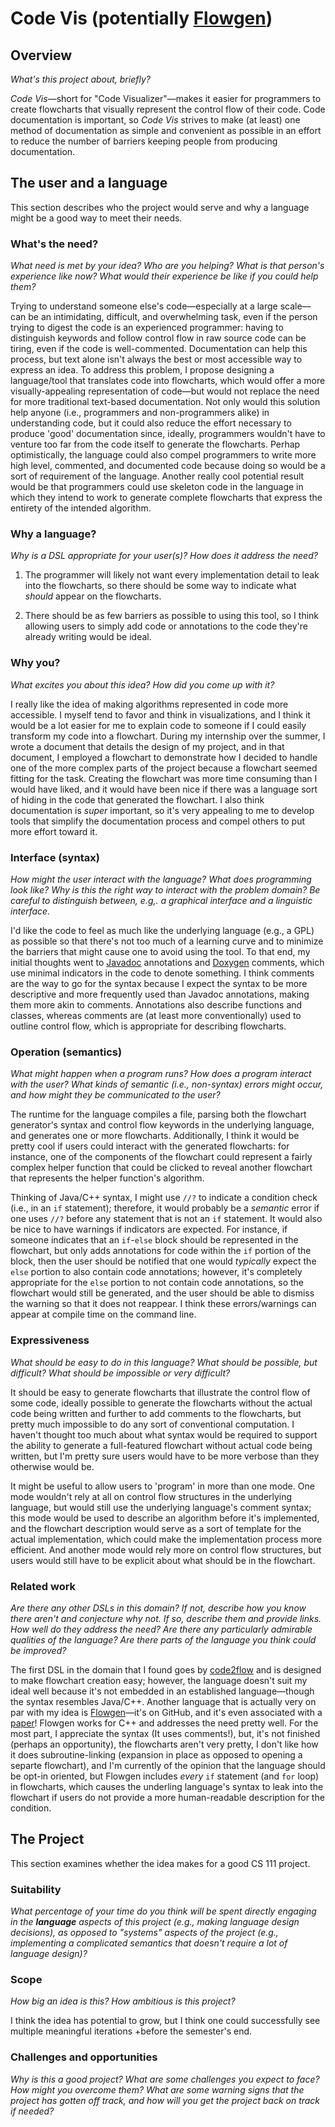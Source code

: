 # Code Vis (potentially [Flowgen])

## Overview
_What's this project about, briefly?_

_Code Vis_&mdash;short for "Code Visualizer"&mdash;makes it easier for programmers
to create flowcharts that visually represent the control flow of their code.
Code documentation is important, so _Code Vis_ strives to make (at least) one method
of documentation as simple and convenient as possible in an effort to
reduce the number of barriers keeping people from producing documentation.

## The user and a language
This section describes who the project would serve and why a language might be a
good way to meet their needs.


### What's the need?
_What need is met by your idea? Who are you helping? What is that person's
experience like now? What would their experience be like if you could help 
them?_

Trying to understand someone else's code&mdash;especially at a large scale&mdash;can be
an intimidating, difficult, and overwhelming task, even if the person trying to digest the code
is an experienced programmer: having to distinguish keywords and follow control flow
in raw source code can be tiring, even if the code is well-commented.
Documentation can help this process, but text alone isn't always the best
or most accessible way to express an idea. To address this problem,
I propose designing a language/tool that translates code into flowcharts,
which would offer a more visually-appealing representation of code&mdash;but
would not replace the need for more traditional text-based documentation.
Not only would this solution help anyone (i.e., programmers and non-programmers alike)
in understanding code, but it could also reduce the effort necessary
to produce 'good' documentation since, ideally, programmers
wouldn't have to venture too far from the code itself to generate the flowcharts.
Perhap optimistically, the language could also compel programmers
to write more high level, commented, and documented code
because doing so would be a sort of requirement of the language.
Another really cool potential result would be that programmers could use skeleton code
in the language in which they intend to work
to generate complete flowcharts that express the entirety of the intended algorithm.

### Why a language?
_Why is a DSL appropriate for your user(s)? How does it address the need?_

1. The programmer will likely not want every implementation detail
to leak into the flowcharts, so there should be some way to indicate
what _should_ appear on the flowcharts.

2. There should be as few barriers as possible to using this tool,
so I think allowing users to simply add code or annotations
to the code they're already writing would be ideal.

### Why you?
_What excites you about this idea? How did you come up with it?_

I really like the idea of making algorithms represented in code more accessible.
I myself tend to favor and think in visualizations,
and I think it would be a lot easier for me to explain code to someone
if I could easily transform my code into a flowchart.
During my internship over the summer, I wrote a document that details
the design of my project, and in that document, I employed a flowchart
to demonstrate how I decided to handle one of the more complex parts of the project
because a flowchart seemed fitting for the task.
Creating the flowchart was more time consuming than I would have liked,
and it would have been nice if there was a language sort of hiding in the code
that generated the flowchart. I also think documentation is _super_ important,
so it's very appealing to me to develop tools that simplify the documentation process
and compel others to put more effort toward it.

### Interface (syntax)
_How might the user interact with the language? What does programming look 
like? Why is this the right way to interact with the problem domain? Be careful
to distinguish between, e.g,. a graphical interface and a linguistic interface._ 

I'd like the code to feel as much like the underlying language (e.g., a GPL) as possible
so that there's not too much of a learning curve and to minimize the barriers
that might cause one to avoid using the tool. To that end,
my initial thoughts went to [Javadoc] annotations and [Doxygen] comments,
which use minimal indicators in the code to denote something.
I think comments are the way to go for the syntax because
I expect the syntax to be more descriptive and more frequently used than Javadoc annotations,
making them more akin to comments. Annotations also describe functions and classes,
whereas comments are (at least more conventionally) used to outline control flow,
which is appropriate for describing flowcharts.

### Operation (semantics)
_What might happen when a program runs? How does a program interact with the
user? What kinds of semantic (i.e., non-syntax) errors might occur, and how 
might they be communicated to the user?_

The runtime for the language compiles a file, parsing both the flowchart generator's syntax
and control flow keywords in the underlying language, and generates one or more flowcharts.
Additionally, I think it would be pretty cool if users could interact
with the generated flowcharts: for instance, one of the components of the flowchart
could represent a fairly complex helper function that could be clicked
to reveal another flowchart that represents the helper function's algorithm.

Thinking of Java/C++ syntax, I might use `//?` to indicate a condition check
(i.e., in an `if` statement); therefore, it would probably be a _semantic_ error
if one uses `//?` before any statement that is not an `if` statement.
It would also be nice to have warnings if indicators are expected.
For instance, if someone indicates that an `if`-`else` block should be
represented in the flowchart, but only adds annotations for code
within the `if` portion of the block, then the user should be notified that
one would _typically_ expect the `else` portion to also contain code annotations;
however, it's completely appropriate for the `else` portion to not contain code annotations,
so the flowchart would still be generated, and the user should be able to dismiss
the warning so that it does not reappear. I think these errors/warnings can appear
at compile time on the command line.

### Expressiveness
_What should be easy to do in this language? What should be possible, but
difficult? What should be impossible or very difficult?_

It should be easy to generate flowcharts that illustrate the control flow of some code,
ideally possible to generate the flowcharts without the actual code being written
and further to add comments to the flowcharts,
but pretty much impossible to do any sort of conventional computation.
I haven't thought too much about what syntax would be required to support
the ability to generate a full-featured flowchart without actual code being written,
but I'm pretty sure users would have to be more verbose than they otherwise would be.

It might be useful to allow users to 'program' in more than one mode.
One mode wouldn't rely at all on control flow structures
in the underlying language, but would still use the underlying language's
comment syntax; this mode would be used to describe an algorithm
before it's implemented, and the flowchart description would serve
as a sort of template for the actual implementation,
which could make the implementation process more efficient.
And another mode would rely more on control flow structures,
but users would still have to be explicit about what should be in the flowchart.

### Related work
_Are there any other DSLs in this domain? If not, describe how you know there
aren't and conjecture why not. If so, describe them and provide links. How well 
do they address the need? Are there any particularly admirable qualities of the
language? Are there parts of the language you think could be improved?_

The first DSL in the domain that I found goes by [code2flow]
and is designed to make flowchart creation easy;
however, the language doesn't suit my ideal well
because it's not embedded in an established language&mdash;though
the syntax resembles Java/C++. Another language that is actually
very on par with my idea is [Flowgen]&mdash;it's on GitHub,
and it's even associated with a [paper][Flowgen Paper]!
Flowgen works for C++ and addresses the need pretty well.
For the most part, I appreciate the syntax (It uses comments!),
but, it's not finished (perhaps an opportunity),
the flowcharts aren't very pretty, I don't like how it does subroutine-linking
(expansion in place as opposed to opening a separte flowchart),
and I'm currently of the opinion that the language should be opt-in oriented,
but Flowgen includes _every_ `if` statement (and `for` loop) in flowcharts,
which causes the underling language's syntax to leak into the flowchart
if users do not provide a more human-readable description for the condition.

## The Project
This section examines whether the idea makes for a good CS 111 project.


### Suitability
_What percentage of your time do you think will be spent directly engaging in
the **language** aspects of this project (e.g., making language design
decisions), as opposed to "systems" aspects of the project (e.g., implementing a
complicated semantics that doesn't require a lot of language design)?_


### Scope
_How big an idea is this? How ambitious is this project?_

I think the idea has potential to grow, but I think one could successfully see multiple meaningful iterations
+before the semester's end.

### Challenges and opportunities
_Why is this a good project? What are some challenges you expect to face? How
might you overcome them? What are some warning signs that the project has gotten
off track, and how will you get the project back on track if needed?_

[code2flow]: http://code2flow.com/
[Doxygen]: https://en.wikipedia.org/wiki/Doxygen
[Flowgen]: http://jlopezvi.github.io/Flowgen/index.html
[Flowgen Paper]: http://arxiv.org/pdf/1405.3240.pdf
[Javadoc]: https://en.wikipedia.org/wiki/Javadoc
